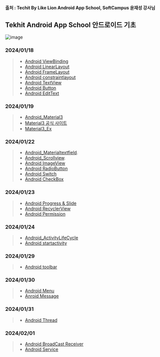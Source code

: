 #### 출처 : Techit By Like Lion Android App School, SoftCampus 윤재성 강사님
## Tekhit Android App School 안드로이드 기초
![image](https://github.com/chanho0908/Tekhit_Android_App_School_Part2/assets/84930748/74d17d31-aa8b-4def-82d5-c1dc3e3490b3)

### 2024/01/18   
> + [Android ViewBinding](https://github.com/chanho0908/Tekhit_Android_App_School_Part2/blob/main/Android03_ViewBinding/app/src/main/java/kr/co/lion/android03_viewbinding/MainActivity.kt)   
> + [Android LinearLayout](https://github.com/chanho0908/Tekhit_Android_App_School_Part2/blob/main/Android04_LinearLayout/app/src/main/java/kr/co/lion/android04_linearlayout/MainActivity.kt)
> + [Android FrameLayout](https://github.com/chanho0908/Tekhit_Android_App_School_Part2/blob/main/Android05_FrameLayout/app/src/main/java/kr/co/lion/android05_framelayout/MainActivity.kt)
> + [Android constraintlayout](https://github.com/chanho0908/Tekhit_Android_App_School_Part2/blob/main/Android06_ConstraintLayout/app/src/main/java/kr/co/lion/android06_constraintlayout/MainActivity.kt)
> + [Android TextView](https://github.com/chanho0908/Tekhit_Android_App_School_Part2/blob/main/Android07_TextView/app/src/main/java/kr/co/lion/android07_textview/MainActivity.kt)
> + [Android Button](https://github.com/chanho0908/Tekhit_Android_App_School_Part2/blob/main/Android08_Button/app/src/main/java/kr/co/lion/android08_button/MainActivity.kt)
> + [Android EditText](https://github.com/chanho0908/Tekhit_Android_App_School_Part2/blob/main/Android09_EditText/app/src/main/java/kr/co/lion/android09_edittext/MainActivity.kt)
### 2024/01/19   
> + [Android_Material3](https://github.com/chanho0908/Tekhit_Android_App_School_Part2/blob/main/Android11_Material3/app/src/main/java/kr/co/lion/android11_material3/MainActivity.kt)
> + [Material3 공식 사이트](https://m3.material.io/)
> + [Material3_Ex](https://github.com/chanho0908/Tekhit_Android_App_School_Part2/blob/main/Ex06/app/src/main/java/kr/co/lion/ex06/MainActivity.kt)
### 2024/01/22   
> + [Android_Materialtextfield](https://github.com/chanho0908/Tekhit_Android_App_School_Part2/blob/main/Android13_MaterialTextField/app/src/main/java/kr/co/lion/android13_materialtextfield/MainActivity.kt).
> + [Android_Scrollview](https://github.com/chanho0908/Tekhit_Android_App_School_Part2/blob/main/Android14_ScrollView/app/src/main/java/kr/co/lion/android14_scrollview/MainActivity.kt).
> + [Android ImageView](https://github.com/chanho0908/Tekhit_Android_App_School_Part2/blob/main/Android15_ImageView/app/src/main/java/kr/co/lion/android15_imageview/MainActivity.kt)
> + [Android RadioButton](https://github.com/chanho0908/Tekhit_Android_App_School_Part2/blob/main/Android16_Radio/app/src/main/java/kr/co/lion/android16_radio/MainActivity.kt)
> + [Android Switch](https://github.com/chanho0908/Tekhit_Android_App_School_Part2/blob/main/Android18_Switch/app/src/main/java/kr/co/lion/android18_switch/MainActivity.kt)
> + [Android CheckBox](https://github.com/chanho0908/Tekhit_Android_App_School_Part2/blob/main/android17_checkbox/app/src/main/java/kr/co/lion/android17_checkbox/MainActivity.kt)
### 2024/01/23   
> + [Android Progress & Slide](https://github.com/chanho0908/Tekhit_Android_App_School_Part2/blob/main/Android19_Progress/app/src/main/java/kr/co/lion/android19_progress/MainActivity.kt)
> + [Android RecyclerView](https://github.com/chanho0908/Tekhit_Android_App_School_Part2/blob/main/Android20_RecyclerView/app/src/main/java/kr/co/lion/android20_recyclerview/MainActivity.kt)
> + [Android Permission](https://github.com/chanho0908/Tekhit_Android_App_School_Part2/blob/main/Android24_Permission/app/src/main/java/kr/co/lion/android24_permission/MainActivity.kt)
### 2024/01/24
> + [Android_ActivityLifeCycle ](https://github.com/chanho0908/Tekhit_Android_App_School_Part2/blob/main/Android25_Activity_lifeCycle/app/src/main/java/kr/co/lion/android25_activity_lifecycle/MainActivity.kt)
> + [Android startactivity](https://github.com/chanho0908/Tekhit_Android_App_School_Part2/blob/main/Android26_StartActivity/app/src/main/java/kr/co/lion/android26_startactivity/MainActivity.kt)
### 2024/01/29
> + [Android toolbar](https://github.com/chanho0908/Tekhit_Android_App_School_Part2/blob/main/Android27_Toolbar/app/src/main/java/kr/co/lion/android27_toolbar/MainActivity.kt)
### 2024/01/30
> + [Android Menu](https://github.com/chanho0908/Tekhit_Android_App_School_Part2/blob/main/Android28_Menu/app/src/main/java/kr/co/lion/android28_menu/MainActivity.kt)
> + [Anroid Message](https://github.com/chanho0908/Tekhit_Android_App_School_Part2/blob/main/Android29_Message/app/src/main/java/kr/co/lion/android29_message/MainActivity.kt)
### 2024/01/31
> + [Android Thread](https://github.com/chanho0908/Tekhit_Android_App_School_Part2/blob/main/Android30_Thread/app/src/main/java/kr/co/lion/android30_thread/MainActivity.kt)
### 2024/02/01
> + [Android BroadCast Receiver](https://github.com/chanho0908/Tekhit_Android_App_School_Part2/blob/main/Android31_BR/app/src/main/java/kr/co/lion/android31_br/MainActivity.kt)
> + [Android Service](https://github.com/chanho0908/Tekhit_Android_App_School_Part2/blob/main/Android32_Service/app/src/main/java/kr/co/lion/android32_service/TestService.kt)
